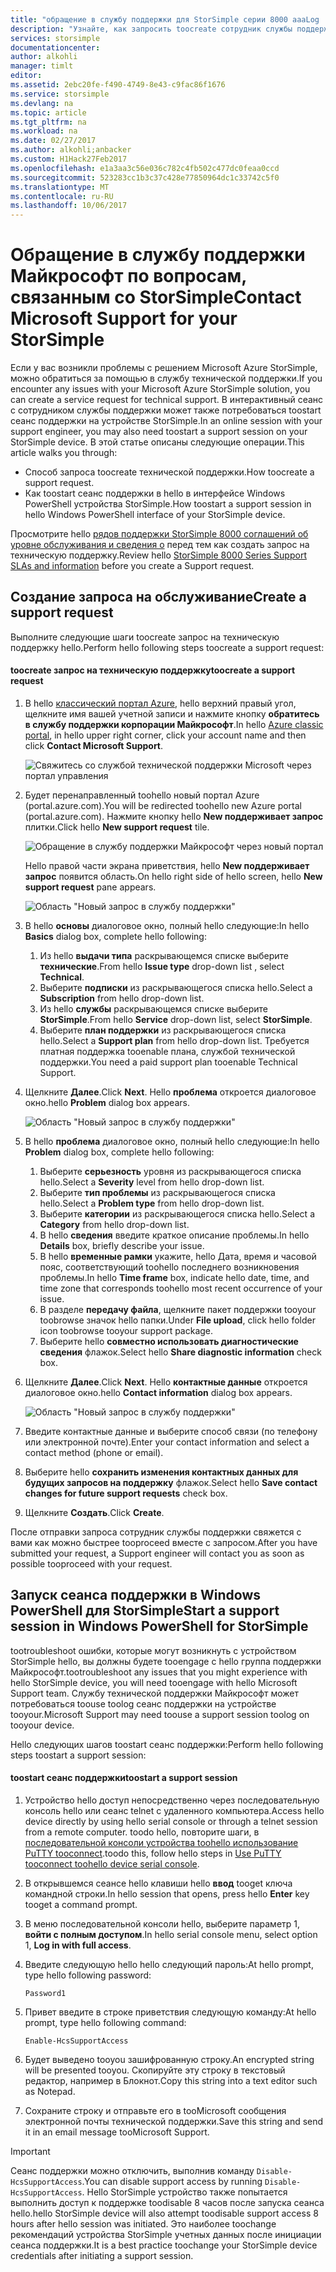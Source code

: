 ```yaml
---
title: "обращение в службу поддержки для StorSimple серии 8000 aaaLog | Документы Microsoft"
description: "Узнайте, как запросить toocreate сотрудник службы поддержки и запустить сеанс поддержки на устройстве StorSimple."
services: storsimple
documentationcenter: 
author: alkohli
manager: timlt
editor: 
ms.assetid: 2ebc20fe-f490-4749-8e43-c9fac86f1676
ms.service: storsimple
ms.devlang: na
ms.topic: article
ms.tgt_pltfrm: na
ms.workload: na
ms.date: 02/27/2017
ms.author: alkohli;anbacker
ms.custom: H1Hack27Feb2017
ms.openlocfilehash: e1a3aa3c56e036c782c4fb502c477dc0feaa0ccd
ms.sourcegitcommit: 523283cc1b3c37c428e77850964dc1c33742c5f0
ms.translationtype: MT
ms.contentlocale: ru-RU
ms.lasthandoff: 10/06/2017
---
```

# <a name="contact-microsoft-support-for-your-storsimple"></a><span data-ttu-id="45e1e-103">Обращение в службу поддержки Майкрософт по вопросам, связанным со StorSimple</span><span class="sxs-lookup"><span data-stu-id="45e1e-103">Contact Microsoft Support for your StorSimple</span></span>
<span data-ttu-id="45e1e-104">Если у вас возникли проблемы с решением Microsoft Azure StorSimple, можно обратиться за помощью в службу технической поддержки.</span><span class="sxs-lookup"><span data-stu-id="45e1e-104">If you encounter any issues with your Microsoft Azure StorSimple solution, you can create a service request for technical support.</span></span> <span data-ttu-id="45e1e-105">В интерактивный сеанс с сотрудником службы поддержки может также потребоваться toostart сеанс поддержки на устройстве StorSimple.</span><span class="sxs-lookup"><span data-stu-id="45e1e-105">In an online session with your support engineer, you may also need toostart a support session on your StorSimple device.</span></span> <span data-ttu-id="45e1e-106">В этой статье описаны следующие операции.</span><span class="sxs-lookup"><span data-stu-id="45e1e-106">This article walks you through:</span></span>

* <span data-ttu-id="45e1e-107">Способ запроса toocreate технической поддержки.</span><span class="sxs-lookup"><span data-stu-id="45e1e-107">How toocreate a support request.</span></span>
* <span data-ttu-id="45e1e-108">Как toostart сеанс поддержки в hello в интерфейсе Windows PowerShell устройства StorSimple.</span><span class="sxs-lookup"><span data-stu-id="45e1e-108">How toostart a support session in hello Windows PowerShell interface of your StorSimple device.</span></span>

<span data-ttu-id="45e1e-109">Просмотрите hello [рядов поддержки StorSimple 8000 соглашений об уровне обслуживания и сведения о](https://msdn.microsoft.com/library/mt433077.aspx) перед тем как создать запрос на техническую поддержку.</span><span class="sxs-lookup"><span data-stu-id="45e1e-109">Review hello [StorSimple 8000 Series Support SLAs and information](https://msdn.microsoft.com/library/mt433077.aspx) before you create a Support request.</span></span>

## <a name="create-a-support-request"></a><span data-ttu-id="45e1e-110">Создание запроса на обслуживание</span><span class="sxs-lookup"><span data-stu-id="45e1e-110">Create a support request</span></span>
<span data-ttu-id="45e1e-111">Выполните следующие шаги toocreate запрос на техническую поддержку hello.</span><span class="sxs-lookup"><span data-stu-id="45e1e-111">Perform hello following steps toocreate a support request:</span></span>

#### <a name="toocreate-a-support-request"></a><span data-ttu-id="45e1e-112">toocreate запрос на техническую поддержку</span><span class="sxs-lookup"><span data-stu-id="45e1e-112">toocreate a support request</span></span>
1. <span data-ttu-id="45e1e-113">В hello [классический портал Azure](https://manage.windowsazure.com/), hello верхний правый угол, щелкните имя вашей учетной записи и нажмите кнопку **обратитесь в службу поддержки корпорации Майкрософт**.</span><span class="sxs-lookup"><span data-stu-id="45e1e-113">In hello [Azure classic portal](https://manage.windowsazure.com/), in hello upper right corner, click your account name and then click **Contact Microsoft Support**.</span></span>
   
    ![Свяжитесь со службой технической поддержки Microsoft через портал управления](./media/storsimple-contact-microsoft-support/Ibiza1.png)
2. <span data-ttu-id="45e1e-115">Будет перенаправленный toohello новый портал Azure (portal.azure.com).</span><span class="sxs-lookup"><span data-stu-id="45e1e-115">You will be redirected toohello new Azure portal (portal.azure.com).</span></span> <span data-ttu-id="45e1e-116">Нажмите кнопку hello **New поддерживает запрос** плитки.</span><span class="sxs-lookup"><span data-stu-id="45e1e-116">Click hello **New support request** tile.</span></span>
   
    ![Обращение в службу поддержки Майкрософт через новый портал](./media/storsimple-contact-microsoft-support/Ibiza2.png)
   
    <span data-ttu-id="45e1e-118">Hello правой части экрана приветствия, hello **New поддерживает запрос** появится область.</span><span class="sxs-lookup"><span data-stu-id="45e1e-118">On hello right side of hello screen, hello **New support request** pane appears.</span></span> 
   
    ![Область "Новый запрос в службу поддержки"](./media/storsimple-contact-microsoft-support/Ibiza3a.png)
3. <span data-ttu-id="45e1e-120">В hello **основы** диалоговое окно, полный hello следующие:</span><span class="sxs-lookup"><span data-stu-id="45e1e-120">In hello **Basics** dialog box, complete hello following:</span></span>                                
   
   1. <span data-ttu-id="45e1e-121">Из hello **выдачи типа** раскрывающемся списке выберите **технические**.</span><span class="sxs-lookup"><span data-stu-id="45e1e-121">From hello **Issue type** drop-down list , select **Technical**.</span></span>
   2. <span data-ttu-id="45e1e-122">Выберите **подписки** из раскрывающегося списка hello.</span><span class="sxs-lookup"><span data-stu-id="45e1e-122">Select a **Subscription** from hello drop-down list.</span></span>
   3. <span data-ttu-id="45e1e-123">Из hello **службы** раскрывающемся списке выберите **StorSimple**.</span><span class="sxs-lookup"><span data-stu-id="45e1e-123">From hello **Service** drop-down list, select **StorSimple**.</span></span> 
   4. <span data-ttu-id="45e1e-124">Выберите **план поддержки** из раскрывающегося списка hello.</span><span class="sxs-lookup"><span data-stu-id="45e1e-124">Select a **Support plan** from hello drop-down list.</span></span> <span data-ttu-id="45e1e-125">Требуется платная поддержка tooenable плана, службой технической поддержки.</span><span class="sxs-lookup"><span data-stu-id="45e1e-125">You need a paid support plan tooenable Technical Support.</span></span>
4. <span data-ttu-id="45e1e-126">Щелкните **Далее**.</span><span class="sxs-lookup"><span data-stu-id="45e1e-126">Click **Next**.</span></span> <span data-ttu-id="45e1e-127">Hello **проблема** откроется диалоговое окно.</span><span class="sxs-lookup"><span data-stu-id="45e1e-127">hello **Problem** dialog box appears.</span></span>
   
    ![Область "Новый запрос в службу поддержки"](./media/storsimple-contact-microsoft-support/Ibiza5a.png) 
5. <span data-ttu-id="45e1e-129">В hello **проблема** диалоговое окно, полный hello следующие:</span><span class="sxs-lookup"><span data-stu-id="45e1e-129">In hello **Problem** dialog box, complete hello following:</span></span>
   
   1. <span data-ttu-id="45e1e-130">Выберите **серьезность** уровня из раскрывающегося списка hello.</span><span class="sxs-lookup"><span data-stu-id="45e1e-130">Select a **Severity** level from hello drop-down list.</span></span>
   2. <span data-ttu-id="45e1e-131">Выберите **тип проблемы** из раскрывающегося списка hello.</span><span class="sxs-lookup"><span data-stu-id="45e1e-131">Select a **Problem type** from hello drop-down list.</span></span>
   3. <span data-ttu-id="45e1e-132">Выберите **категории** из раскрывающегося списка hello.</span><span class="sxs-lookup"><span data-stu-id="45e1e-132">Select a **Category** from hello drop-down list.</span></span> 
   4. <span data-ttu-id="45e1e-133">В hello **сведения** введите краткое описание проблемы.</span><span class="sxs-lookup"><span data-stu-id="45e1e-133">In hello **Details** box, briefly describe your issue.</span></span>
   5. <span data-ttu-id="45e1e-134">В hello **временные рамки** укажите, hello Дата, время и часовой пояс, соответствующий toohello последнего возникновения проблемы.</span><span class="sxs-lookup"><span data-stu-id="45e1e-134">In hello **Time frame** box, indicate hello date, time, and time zone that corresponds toohello most recent occurrence of your issue.</span></span>
   6. <span data-ttu-id="45e1e-135">В разделе **передачу файла**, щелкните пакет поддержки tooyour toobrowse значок hello папки.</span><span class="sxs-lookup"><span data-stu-id="45e1e-135">Under **File upload**, click hello folder icon toobrowse tooyour support package.</span></span>
   7. <span data-ttu-id="45e1e-136">Выберите hello **совместно использовать диагностические сведения** флажок.</span><span class="sxs-lookup"><span data-stu-id="45e1e-136">Select hello **Share diagnostic information** check box.</span></span>
6. <span data-ttu-id="45e1e-137">Щелкните **Далее**.</span><span class="sxs-lookup"><span data-stu-id="45e1e-137">Click **Next**.</span></span> <span data-ttu-id="45e1e-138">Hello **контактные данные** откроется диалоговое окно.</span><span class="sxs-lookup"><span data-stu-id="45e1e-138">hello **Contact information** dialog box appears.</span></span>
   
    ![Область "Новый запрос в службу поддержки"](./media/storsimple-contact-microsoft-support/Ibiza6a.png) 
7. <span data-ttu-id="45e1e-140">Введите контактные данные и выберите способ связи (по телефону или электронной почте).</span><span class="sxs-lookup"><span data-stu-id="45e1e-140">Enter your contact information and select a contact method (phone or email).</span></span> 
8. <span data-ttu-id="45e1e-141">Выберите hello **сохранить изменения контактных данных для будущих запросов на поддержку** флажок.</span><span class="sxs-lookup"><span data-stu-id="45e1e-141">Select hello **Save contact changes for future support requests** check box.</span></span>
9. <span data-ttu-id="45e1e-142">Щелкните **Создать**.</span><span class="sxs-lookup"><span data-stu-id="45e1e-142">Click **Create**.</span></span>

<span data-ttu-id="45e1e-143">После отправки запроса сотрудник службы поддержки свяжется с вами как можно быстрее tooproceed вместе с запросом.</span><span class="sxs-lookup"><span data-stu-id="45e1e-143">After you have submitted your request, a Support engineer will contact you as soon as possible tooproceed with your request.</span></span>

## <a name="start-a-support-session-in-windows-powershell-for-storsimple"></a><span data-ttu-id="45e1e-144">Запуск сеанса поддержки в Windows PowerShell для StorSimple</span><span class="sxs-lookup"><span data-stu-id="45e1e-144">Start a support session in Windows PowerShell for StorSimple</span></span>
<span data-ttu-id="45e1e-145">tootroubleshoot ошибки, которые могут возникнуть с устройством StorSimple hello, вы должны будете tooengage с hello группа поддержки Майкрософт.</span><span class="sxs-lookup"><span data-stu-id="45e1e-145">tootroubleshoot any issues that you might experience with hello StorSimple device, you will need tooengage with hello Microsoft Support team.</span></span> <span data-ttu-id="45e1e-146">Службу технической поддержки Майкрософт может потребоваться toouse toolog сеанс поддержки на устройстве tooyour.</span><span class="sxs-lookup"><span data-stu-id="45e1e-146">Microsoft Support may need toouse a support session toolog on tooyour device.</span></span> 

<span data-ttu-id="45e1e-147">Hello следующих шагов toostart сеанс поддержки:</span><span class="sxs-lookup"><span data-stu-id="45e1e-147">Perform hello following steps toostart a support session:</span></span>

#### <a name="toostart-a-support-session"></a><span data-ttu-id="45e1e-148">toostart сеанс поддержки</span><span class="sxs-lookup"><span data-stu-id="45e1e-148">toostart a support session</span></span>
1. <span data-ttu-id="45e1e-149">Устройство hello доступ непосредственно через последовательную консоль hello или сеанс telnet с удаленного компьютера.</span><span class="sxs-lookup"><span data-stu-id="45e1e-149">Access hello device directly by using hello serial console or through a telnet session from a remote computer.</span></span> <span data-ttu-id="45e1e-150">toodo hello, повторите шаги, в [последовательной консоли устройства toohello использование PuTTY tooconnect](storsimple-deployment-walkthrough.md#use-putty-to-connect-to-the-device-serial-console).</span><span class="sxs-lookup"><span data-stu-id="45e1e-150">toodo this, follow hello steps in [Use PuTTY tooconnect toohello device serial console](storsimple-deployment-walkthrough.md#use-putty-to-connect-to-the-device-serial-console).</span></span>
2. <span data-ttu-id="45e1e-151">В открывшемся сеансе hello клавиши hello **ввод** tooget ключа командной строки.</span><span class="sxs-lookup"><span data-stu-id="45e1e-151">In hello session that opens, press hello **Enter** key tooget a command prompt.</span></span>
3. <span data-ttu-id="45e1e-152">В меню последовательной консоли hello, выберите параметр 1, **войти с полным доступом**.</span><span class="sxs-lookup"><span data-stu-id="45e1e-152">In hello serial console menu, select option 1, **Log in with full access**.</span></span>
4. <span data-ttu-id="45e1e-153">Введите следующую hello hello следующий пароль:</span><span class="sxs-lookup"><span data-stu-id="45e1e-153">At hello prompt, type hello following password:</span></span> 
   
    `Password1`
5. <span data-ttu-id="45e1e-154">Привет введите в строке приветствия следующую команду:</span><span class="sxs-lookup"><span data-stu-id="45e1e-154">At hello prompt, type hello following command:</span></span>
   
    `Enable-HcsSupportAccess`
6. <span data-ttu-id="45e1e-155">Будет выведено tooyou зашифрованную строку.</span><span class="sxs-lookup"><span data-stu-id="45e1e-155">An encrypted string will be presented tooyou.</span></span> <span data-ttu-id="45e1e-156">Скопируйте эту строку в текстовый редактор, например в Блокнот.</span><span class="sxs-lookup"><span data-stu-id="45e1e-156">Copy this string into a text editor such as Notepad.</span></span>
7. <span data-ttu-id="45e1e-157">Сохраните строку и отправьте его в tooMicrosoft сообщения электронной почты технической поддержки.</span><span class="sxs-lookup"><span data-stu-id="45e1e-157">Save this string and send it in an email message tooMicrosoft Support.</span></span> 

> [!IMPORTANT]
> <span data-ttu-id="45e1e-158">Сеанс поддержки можно отключить, выполнив команду `Disable-HcsSupportAccess`.</span><span class="sxs-lookup"><span data-stu-id="45e1e-158">You can disable support access by running `Disable-HcsSupportAccess`.</span></span> <span data-ttu-id="45e1e-159">Hello StorSimple устройство также попытается выполнить доступ к поддержке toodisable 8 часов после запуска сеанса hello.</span><span class="sxs-lookup"><span data-stu-id="45e1e-159">hello StorSimple device will also attempt toodisable support access 8 hours after hello session was initiated.</span></span> <span data-ttu-id="45e1e-160">Это наиболее toochange рекомендаций устройства StorSimple учетных данных после инициации сеанса поддержки.</span><span class="sxs-lookup"><span data-stu-id="45e1e-160">It is a best practice toochange your StorSimple device credentials after initiating a support session.</span></span>
> 
> 

